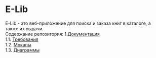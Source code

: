 # E-Lib
E-Lib - это веб-приложение для поиска и заказа книг в каталоге, а также их выдачи.<br>
Содержание репозитория:
1.[Документация](docs)<br>
1.1. [Требования](docs/Документация/SRS.md)<br>
1.2. [Мокапы](docs/Мокапы)<br>
1.3. [Диаграммы](docs/Диаграммы)
